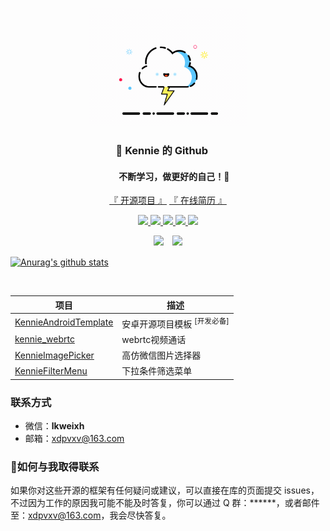 <p align="center">
<a href=""><img src="resources/screenshots/logo.gif" alt="" width="50%"/></a>
</p>

<h3 align="center">
🚀 Kennie 的 Github &nbsp;&nbsp;&nbsp;&nbsp;
</h3>
<h4 align="center">
&nbsp;&nbsp;&nbsp;&nbsp;&nbsp;&nbsp;不断学习，做更好的自己！💪 
</h3>

<p align="center">
<a href="https://github.com/kennielab?tab=repositories">『 开源项目 』</a>
<a href="https://kennielab.github.io/Resume/">『 在线简历 』</a>
</p>

<p align="center">
<a href="https://www.baidu.com">
    <img src="https://img.shields.io/badge/🔥%20简书地址-brightness.svg" />
  </a>
  <a href="https://www.baidu.com">
    <img src="https://img.shields.io/badge/🚀%20微信公众号-brightness.svg" />
  </a>
  <a href="https://gitee.com/kennielab">
    <img src="https://img.shields.io/badge/🐴%20码云地址-brightness.svg" />
  </a>
  <a href="https://qm.qq.com/cgi-bin/qm/qr?k=7eeXOuUkZl5A5jLBh4WgcWsma2VxK6hJ&jump_from=webapi">
    <img src="https://img.shields.io/badge/🐧%20加入Q群-brightness.svg" />
  </a>
  <a href="https://github.com/kennielab">
    <img src="https://komarev.com/ghpvc/?username=kennielab&color=brightgreen&label=👁%20Views" />
  </a>  
</p>

<p align="center">
<img src="https://img.shields.io/badge/Android-Programmer-green?style=flat&logo=appveyor" />　<img src="https://img.shields.io/badge/Language-Kotlin-blue?style=flat&logo=appveyor" />
</p>

<p align="center">

[![Anurag's github stats](https://github-readme-stats.vercel.app/api?username=kennielab&theme=vue-dark&show_icons=true)](https://github.com/kennielab)

</p>

<br>

 | 项目                                                         | 描述                                                         |
| ------------------------------------------------------------ | ------------------------------------------------------------ |
| [KennieAndroidTemplate](https://github.com/kennielab/KennieAndroidTemplate)    | 安卓开源项目模板 <sup>[开发必备]</sup> |
| [kennie_webrtc](https://github.com/kennielab/kennie_webrtc)    | webrtc视频通话 |
| [KennieImagePicker](https://github.com/kennielab/KennieImagePicker)    | 高仿微信图片选择器 |
| [KennieFilterMenu](https://github.com/kennielab/KennieFilterMenu)    | 下拉条件筛选菜单 |

### 联系方式
- 微信：**lkweixh**
- 邮箱：xdpvxv@163.com

### 📧如何与我取得联系

如果你对这些开源的框架有任何疑问或建议，可以直接在库的页面提交 issues，不过因为工作的原因我可能不能及时答复，你可以通过 Q 群：******，或者邮件至：xdpvxv@163.com，我会尽快答复。


